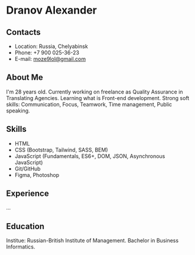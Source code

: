 # Dranov Alexander
## Contacts 
* Location: Russia, Chelyabinsk
* Phone: +7 900 025-36-23
* E-mail: moze9lol@gmail.com
## About Me
I'm 28 years old. Currently working on freelance as Quality Assurance in Translating Agencies. Learning what is Front-end development. 
Strong soft skills: Communication, Focus, Teamwork, Time management, Public speaking.
## Skills 
* HTML
* CSS (Bootstrap, Tailwind, SASS, BEM)
* JavaScript (Fundamentals, ES6+, DOM, JSON, Asynchronous JavaScript)
* Git/GitHub
* Figma, Photoshop
## Experience
...
## Education
Institue: Russian-British Institute of Management. Bachelor in Business Informatics.